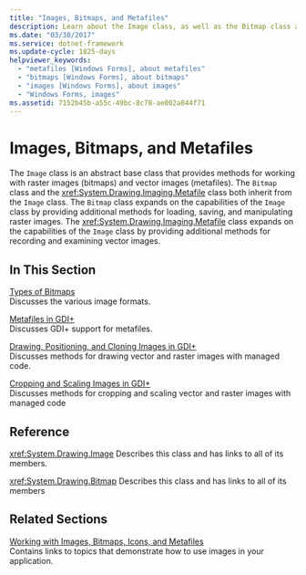 ```yaml
---
title: "Images, Bitmaps, and Metafiles"
description: Learn about the Image class, as well as the Bitmap class and the System.Drawing.Imaging.Metafile class, which both inherit from the Image class.
ms.date: "03/30/2017"
ms.service: dotnet-framework
ms.update-cycle: 1825-days
helpviewer_keywords:
  - "metafiles [Windows Forms], about metafiles"
  - "bitmaps [Windows Forms], about bitmaps"
  - "images [Windows Forms], about images"
  - "Windows Forms, images"
ms.assetid: 7152b45b-a55c-49bc-8c78-ae002a844f71
---
```

# Images, Bitmaps, and Metafiles

The `Image` class is an abstract base class that provides methods for working with raster images (bitmaps) and vector images (metafiles). The `Bitmap` class and the <xref:System.Drawing.Imaging.Metafile> class both inherit from the `Image` class. The `Bitmap` class expands on the capabilities of the `Image` class by providing additional methods for loading, saving, and manipulating raster images. The <xref:System.Drawing.Imaging.Metafile> class expands on the capabilities of the `Image` class by providing additional methods for recording and examining vector images.

## In This Section

[Types of Bitmaps](types-of-bitmaps.md)\
Discusses the various image formats.

[Metafiles in GDI+](metafiles-in-gdi.md)\
Discusses GDI+ support for metafiles.

[Drawing, Positioning, and Cloning Images in GDI+](drawing-positioning-and-cloning-images-in-gdi.md)\
Discusses methods for drawing vector and raster images with managed code.

[Cropping and Scaling Images in GDI+](cropping-and-scaling-images-in-gdi.md)\
Discusses methods for cropping and scaling vector and raster images with managed code

## Reference

<xref:System.Drawing.Image>
Describes this class and has links to all of its members.

<xref:System.Drawing.Bitmap>
Describes this class and has links to all of its members

## Related Sections

[Working with Images, Bitmaps, Icons, and Metafiles](working-with-images-bitmaps-icons-and-metafiles.md)\
Contains links to topics that demonstrate how to use images in your application.
